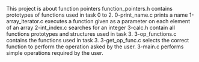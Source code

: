 This project is about function pointers
function_pointers.h contains prototypes of functions used in task 0 to 2.
0-print_name.c prints a name
1-array_iterator.c executes a function given as a parameter on each element of an array
2-int_index.c searches for an integer
3-calc.h contain all functions prototypes and structures used in task 3.
3-op_functions.c contains the functions used in task 3.
3-get_op_func.c selects the correct function to perform the operation asked by the user.
3-main.c performs simple operations required by the user.
